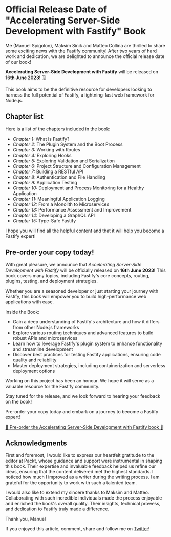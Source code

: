# Official Release Date of "Accelerating Server-Side Development with Fastify" Book

Me (Manuel Spigolon), Maksim Sinik and Matteo Collina are thrilled to share some exciting news with the Fastify community!
After two years of hard work and dedication, we are delighted to announce the official release date of our book!

**Accelerating Server-Side Development with Fastify** will be released on **16th June 2023!** 🗓️

This book aims to be the definitive resource for developers looking to harness the full potential of Fastify, a lightning-fast web framework for Node.js.


## Chapter list

Here is a list of the chapters included in the book:

- _Chapter 1:_ What Is Fastify?
- _Chapter 2:_ The Plugin System and the Boot Process
- _Chapter 3:_ Working with Routes
- _Chapter 4:_ Exploring Hooks
- _Chapter 5:_ Exploring Validation and Serialization
- _Chapter 6:_ Project Structure and Configuration Management
- _Chapter 7:_ Building a RESTful API
- _Chapter 8:_ Authentication and File Handling
- _Chapter 9:_ Application Testing
- _Chapter 10:_ Deployment and Process Monitoring for a Healthy Application
- _Chapter 11:_ Meaningful Application Logging
- _Chapter 12:_ From a Monolith to Microservices
- _Chapter 13:_ Performance Assessment and Improvement
- _Chapter 14:_ Developing a GraphQL API
- _Chapter 15:_ Type-Safe Fastify

I hope you will find all the helpful content and that it will help you become a Fastify expert!


## Pre-order your copy today!

With great pleasure, we announce that _Accelerating Server-Side Development with Fastify_ will be officially released on **16th June 2023!**
This book covers many topics, including Fastify's core concepts, routing, plugins, testing, and deployment strategies.

Whether you are a seasoned developer or just starting your journey with Fastify, this book will empower you to build high-performance web applications with ease.

Inside the Book:
- Gain a deep understanding of Fastify's architecture and how it differs from other Node.js frameworks
- Explore various routing techniques and advanced features to build robust APIs and microservices
- Learn how to leverage Fastify's plugin system to enhance functionality and streamline development
- Discover best practices for testing Fastify applications, ensuring code quality and reliability
- Master deployment strategies, including containerization and serverless deployment options

Working on this project has been an honour. We hope it will serve as a valuable resource for the Fastify community.

Stay tuned for the release, and we look forward to hearing your feedback on the book!

Pre-order your copy today and embark on a journey to become a Fastify expert!

[📖 Pre-order the Accelerating Server-Side Development with Fastify book 📘](https://www.packtpub.com/product/accelerating-server-side-development-with-fastify/9781800563582)


## Acknowledgments

First and foremost, I would like to express our heartfelt gratitude to the editor at Packt, whose guidance and support were instrumental in shaping this book.
Their expertise and invaluable feedback helped us refine our ideas, ensuring that the content delivered met the highest standards.
I noticed how much I improved as a writer during the writing process. I am grateful for the opportunity to work with such a talented team.

I would also like to extend my sincere thanks to Maksim and Matteo.
Collaborating with such incredible individuals made the process enjoyable and enriched the book's overall quality.
Their insights, technical prowess, and dedication to Fastify truly made a difference.

Thank you,
Manuel

If you enjoyed this article, comment, share and follow me on [Twitter](https://twitter.com/ManuEomm)!
